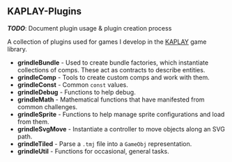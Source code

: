 ## KAPLAY-Plugins

***TODO***: Document plugin usage & plugin creation process

A collection of plugins used for games I develop in the [KAPLAY](https://kaplayjs.com/) game library.

- **grindleBundle** - Used to create bundle factories, which instantiate collections of comps. These act as contracts to describe entities.
- **grindleComp** - Tools to create custom comps and work with them.
- **grindleConst** - Common `const` values.
- **grindleDebug** - Functions to help debug.
- **grindleMath** - Mathematical functions that have manifested from common challenges.
- **grindleSprite** - Functions to help manage sprite configurations and load from them.
- **grindleSvgMove** - Instantiate a controller to move objects along an SVG path.
- **grindleTiled** - Parse a `.tmj` file into a `GameObj` representation.
- **grindleUtil** - Functions for occasional, general tasks.
